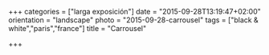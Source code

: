+++
categories = ["larga exposición"]
date = "2015-09-28T13:19:47+02:00"
orientation = "landscape"
photo = "2015-09-28-carrousel"
tags = ["black & white","paris","france"]
title = "Carrousel"

+++
